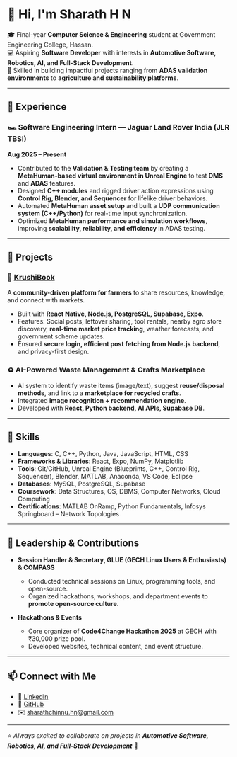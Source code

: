 # 👋 Hi, I'm Sharath H N  

🎓 Final-year **Computer Science & Engineering** student at Government Engineering College, Hassan.  
💻 Aspiring **Software Developer** with interests in **Automotive Software, Robotics, AI, and Full-Stack Development**.  
🚀 Skilled in building impactful projects ranging from **ADAS validation environments** to **agriculture and sustainability platforms**.  

---

## 🔹 Experience  

### 🏎️ Software Engineering Intern — Jaguar Land Rover India (JLR TBSI)  
**Aug 2025 – Present**  
- Contributed to the **Validation & Testing team** by creating a **MetaHuman-based virtual environment in Unreal Engine** to test **DMS** and **ADAS** features.  
- Designed **C++ modules** and rigged driver action expressions using **Control Rig, Blender, and Sequencer** for lifelike driver behaviors.  
- Automated **MetaHuman asset setup** and built a **UDP communication system (C++/Python)** for real-time input synchronization.  
- Optimized **MetaHuman performance and simulation workflows**, improving **scalability, reliability, and efficiency** in ADAS testing.  

---

## 🔹 Projects  

### 🌾 [KrushiBook](https://Sharath196266.GitHub.io/KrushiBook)  
A **community-driven platform for farmers** to share resources, knowledge, and connect with markets.  
- Built with **React Native, Node.js, PostgreSQL, Supabase, Expo**.  
- Features: Social posts, leftover sharing, tool rentals, nearby agro store discovery, **real-time market price tracking**, weather forecasts, and government scheme updates.  
- Ensured **secure login, efficient post fetching from Node.js backend**, and privacy-first design.  

### ♻️ AI-Powered Waste Management & Crafts Marketplace  
- AI system to identify waste items (image/text), suggest **reuse/disposal methods**, and link to a **marketplace for recycled crafts**.  
- Integrated **image recognition + recommendation engine**.  
- Developed with **React, Python backend, AI APIs, Supabase DB**.   

---

## 🔹 Skills  

- **Languages**: C, C++, Python, Java, JavaScript, HTML, CSS  
- **Frameworks & Libraries**: React, Expo, NumPy, Matplotlib  
- **Tools**: Git/GitHub, Unreal Engine (Blueprints, C++, Control Rig, Sequencer), Blender, MATLAB, Anaconda, VS Code, Eclipse  
- **Databases**: MySQL, PostgreSQL, Supabase  
- **Coursework**: Data Structures, OS, DBMS, Computer Networks, Cloud Computing  
- **Certifications**: MATLAB OnRamp, Python Fundamentals, Infosys Springboard – Network Topologies  

---

## 🔹 Leadership & Contributions  

- **Session Handler & Secretary, GLUE (GECH Linux Users & Enthusiasts) & COMPASS**  
  - Conducted technical sessions on Linux, programming tools, and open-source.  
  - Organized hackathons, workshops, and department events to **promote open-source culture**.  

- **Hackathons & Events**  
  - Core organizer of **Code4Change Hackathon 2025** at GECH with ₹30,000 prize pool.  
  - Developed websites, technical content, and event structure.  

---

## 📫 Connect with Me  

- 💼 [LinkedIn](https://www.linkedin.com/in/sharath7hn)  
- 🐙 [GitHub](https://github.com/Sharath196266)  
- ✉️ sharathchinnu.hn@gmail.com  

---
⭐️ *Always excited to collaborate on projects in **Automotive Software, Robotics, AI, and Full-Stack Development*** 🚀
